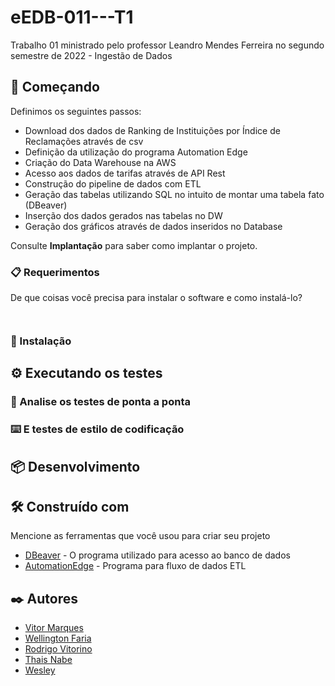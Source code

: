 # eEDB-011---T1

Trabalho 01 ministrado pelo professor Leandro Mendes Ferreira no segundo semestre de 2022 - Ingestão de Dados

## 🚀 Começando

Definimos os seguintes passos:

- Download dos dados de Ranking de Instituições por Índice de Reclamações através de csv
- Definição da utilização do programa Automation Edge
- Criação do Data Warehouse na AWS
- Acesso aos dados de tarifas através de API Rest
- Construção do pipeline de dados com ETL
- Geração das tabelas utilizando SQL no intuito de montar uma tabela fato  (DBeaver)
- Inserção dos dados gerados nas tabelas no DW
- Geração dos gráficos através de dados inseridos no Database

Consulte **Implantação** para saber como implantar o projeto.

### 📋 Requerimentos

De que coisas você precisa para instalar o software e como instalá-lo?

```
    
```

### 🔧 Instalação

## ⚙️ Executando os testes

### 🔩 Analise os testes de ponta a ponta

### ⌨️ E testes de estilo de codificação

## 📦 Desenvolvimento

## 🛠️ Construído com

Mencione as ferramentas que você usou para criar seu projeto

* [DBeaver](https://dbeaver.io/download/) - O programa utilizado para acesso ao banco de dados
* [AutomationEdge](https://automationedge.com.br/) - Programa para fluxo de dados ETL

## ✒️ Autores

* [Vitor Marques](https://github.com/vitormrqs)
* [Wellington Faria](https://github.com/wellicfaria)
* [Rodrigo Vitorino](https://github.com/????)
* [Thais Nabe](https://github.com/????)
* [Wesley](https://github.com/????)
